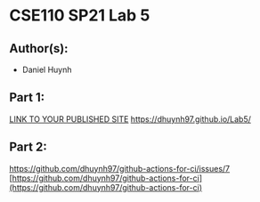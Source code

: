 # CSE110 SP21 Lab 5

## Author(s):
- Daniel Huynh

## Part 1:

[LINK TO YOUR PUBLISHED SITE](https://dhuynh97.github.io/Lab5/)
https://dhuynh97.github.io/Lab5/

## Part 2:
https://github.com/dhuynh97/github-actions-for-ci/issues/7
[https://github.com/dhuynh97/github-actions-for-ci](https://github.com/dhuynh97/github-actions-for-ci)
